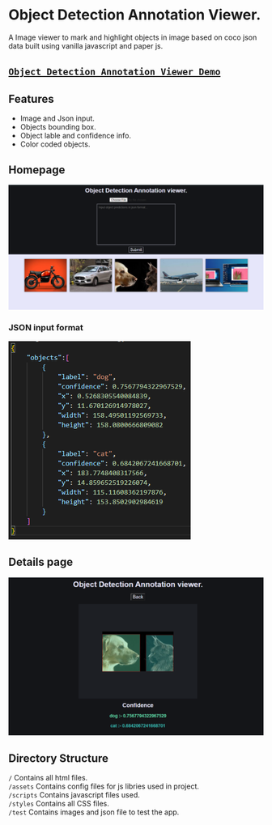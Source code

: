 # Object Detection Annotation Viewer.
A Image viewer to mark and highlight objects in image based on coco json data built using vanilla javascript and paper js.
## [`Object Detection Annotation Viewer Demo`](https://devilzer.github.io/Object-Detection-Annotation-viewer/)
<h2> Features </h2>
<ul>
  <li>Image and Json input.</li>
  <li>Objects bounding box.</li>
  <li>Object lable and confidence info.</li>
  <li>Color coded objects.</li>
</ul>
<h2>Homepage</h2>
<img src="assets/screenshots/viewerHomepage.png"/>

<h3>JSON input format</h3>
<img src="assets/screenshots/json.png"/>

<h2>Details page</h2>
<img src="assets/screenshots/detailsPage.png"/>

## Directory Structure

`/` Contains all html files.<br/>
`/assets` Contains config files for js libries used in project.<br/>
`/scripts` Contains javascript files used.<br/>
`/styles` Contains all CSS files.<br/>
`/test` Contains images and json file to test the app.<br/>
